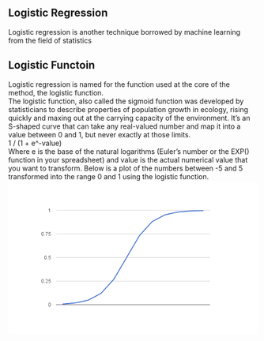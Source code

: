 <h2>Logistic Regression</h2>
Logistic regression is another technique borrowed by machine learning from the field of statistics
<br>
<h2>Logistic Functoin</h2>
Logistic regression is named for the function used at the core of the method, the logistic function.
<br>
The logistic function, also called the sigmoid function was developed by statisticians to describe properties of population growth in ecology, rising quickly and maxing out at the carrying capacity of the environment. It’s an S-shaped curve that can take any real-valued number and map it into a value between 0 and 1, but never exactly at those limits.
<br>
1 / (1 + e^-value)
<br>
Where e is the base of the natural logarithms (Euler’s number or the EXP() function in your spreadsheet) and value is the actual numerical value that you want to transform. Below is a plot of the numbers between -5 and 5 transformed into the range 0 and 1 using the logistic function.
<br>
<img src="Logistic-Function.png">


